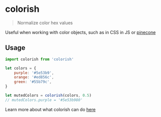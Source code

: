 # colorish

> Normalize color hex values

Useful when working with color objects, such as in CSS in JS or [pinecone](https://github.com/mvllow/pinecone)

## Usage

```js
import colorish from 'colorish'

let colors = {
	purple: '#5e53b9',
	orange: '#ed856c',
	green: '#55b79c',
}

let mutedColors = colorish(colors, 0.5)
// mutedColors.purple = '#5e53b980'
```

Learn more about what colorish can do [here](https://github.com/mvllow/colorish/blob/test/index.ts)
